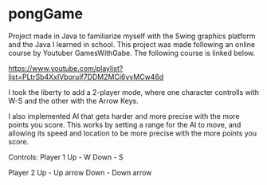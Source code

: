 # pongGame
 Project made in Java to familiarize myself with the Swing graphics platform and the Java I learned in school. This project was made following an online course by Youtuber GamesWithGabe. The following course is linked below.

https://www.youtube.com/playlist?list=PLtrSb4XxIVborujf7DDM2MCi6yyMCw46d

 I took the liberty to add a 2-player mode, where one character controlls with W-S and the other with the Arrow Keys.

 I also implemented AI that gets harder and more precise with the more points you score. This works by setting a range for the AI to move, and allowing its speed and location to be more precise with the more points you score.

 Controls:
 Player 1
 Up - W
 Down - S

Player 2
Up - Up arrow
Down - Down arrow
